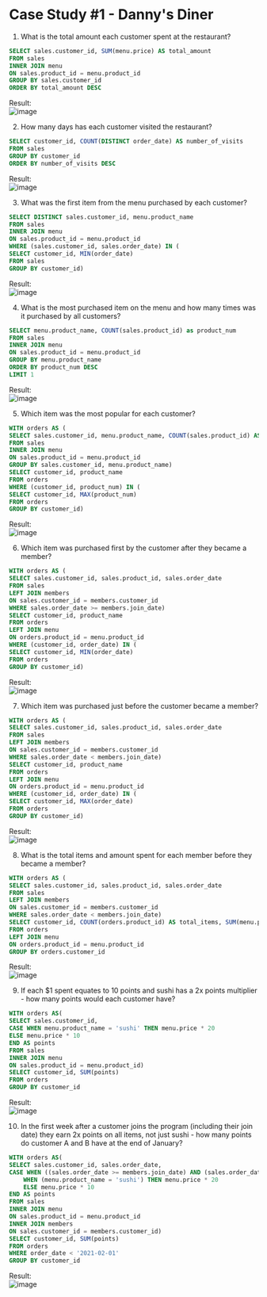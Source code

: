# Case Study #1 - Danny's Diner
1. What is the total amount each customer spent at the restaurant?
```sql
SELECT sales.customer_id, SUM(menu.price) AS total_amount
FROM sales
INNER JOIN menu
ON sales.product_id = menu.product_id
GROUP BY sales.customer_id
ORDER BY total_amount DESC
```
Result:<br>
![image](https://github.com/aestforsoul/sqlCaseStudies/assets/80065994/4fff3a67-a064-4f93-bee4-a8108dab292e)
<br>

2. How many days has each customer visited the restaurant?
```sql
SELECT customer_id, COUNT(DISTINCT order_date) AS number_of_visits
FROM sales
GROUP BY customer_id
ORDER BY number_of_visits DESC
```
Result:<br>
![image](https://github.com/aestforsoul/sqlCaseStudies/assets/80065994/e2debffa-73e9-4180-b125-be31bb4bd300)
<br>

3. What was the first item from the menu purchased by each customer?
```sql
SELECT DISTINCT sales.customer_id, menu.product_name
FROM sales
INNER JOIN menu
ON sales.product_id = menu.product_id
WHERE (sales.customer_id, sales.order_date) IN (
SELECT customer_id, MIN(order_date)
FROM sales
GROUP BY customer_id)
```
Result:<br>
![image](https://github.com/aestforsoul/sqlCaseStudies/assets/80065994/1ec071e7-6223-4ffd-a671-cec6b66981cd)
<br>

4. What is the most purchased item on the menu and how many times was it purchased by all customers?
```sql
SELECT menu.product_name, COUNT(sales.product_id) as product_num
FROM sales
INNER JOIN menu
ON sales.product_id = menu.product_id
GROUP BY menu.product_name
ORDER BY product_num DESC
LIMIT 1
```
Result:<br>
![image](https://github.com/aestforsoul/sqlCaseStudies/assets/80065994/6f597cc9-cb20-4329-8f4e-aa8a1bca19ac)
<br>

5. Which item was the most popular for each customer?
```sql
WITH orders AS (
SELECT sales.customer_id, menu.product_name, COUNT(sales.product_id) AS product_num
FROM sales
INNER JOIN menu
ON sales.product_id = menu.product_id
GROUP BY sales.customer_id, menu.product_name)
SELECT customer_id, product_name
FROM orders
WHERE (customer_id, product_num) IN (
SELECT customer_id, MAX(product_num)
FROM orders
GROUP BY customer_id)
```
Result:<br>
![image](https://github.com/aestforsoul/sqlCaseStudies/assets/80065994/ddbcfb8d-6565-4e2c-afcf-e0fe17efab87)
<br>

6. Which item was purchased first by the customer after they became a member?
```sql
WITH orders AS (
SELECT sales.customer_id, sales.product_id, sales.order_date
FROM sales
LEFT JOIN members
ON sales.customer_id = members.customer_id
WHERE sales.order_date >= members.join_date)
SELECT customer_id, product_name
FROM orders
LEFT JOIN menu
ON orders.product_id = menu.product_id
WHERE (customer_id, order_date) IN (
SELECT customer_id, MIN(order_date)
FROM orders
GROUP BY customer_id)
```
Result:<br>
![image](https://github.com/aestforsoul/sqlCaseStudies/assets/80065994/9e64a463-37dc-4167-af42-fd856e450e3f)
<br>

7. Which item was purchased just before the customer became a member?
```sql
WITH orders AS (
SELECT sales.customer_id, sales.product_id, sales.order_date
FROM sales
LEFT JOIN members
ON sales.customer_id = members.customer_id
WHERE sales.order_date < members.join_date)
SELECT customer_id, product_name
FROM orders
LEFT JOIN menu
ON orders.product_id = menu.product_id
WHERE (customer_id, order_date) IN (
SELECT customer_id, MAX(order_date)
FROM orders
GROUP BY customer_id)
```
Result:<br>
![image](https://github.com/aestforsoul/sqlCaseStudies/assets/80065994/b9a8ccca-ae63-49ce-9b4f-431c437eea97)
<br>

8. What is the total items and amount spent for each member before they became a member?
```sql
WITH orders AS (
SELECT sales.customer_id, sales.product_id, sales.order_date
FROM sales
LEFT JOIN members
ON sales.customer_id = members.customer_id
WHERE sales.order_date < members.join_date)
SELECT customer_id, COUNT(orders.product_id) AS total_items, SUM(menu.price) AS amount
FROM orders
LEFT JOIN menu
ON orders.product_id = menu.product_id
GROUP BY orders.customer_id
```
Result:<br>
![image](https://github.com/aestforsoul/sqlCaseStudies/assets/80065994/68d163ef-e3b9-472b-af32-86664e48d1a7)
<br>

9. If each $1 spent equates to 10 points and sushi has a 2x points multiplier - how many points would each customer have?
```sql
WITH orders AS(
SELECT sales.customer_id, 
CASE WHEN menu.product_name = 'sushi' THEN menu.price * 20
ELSE menu.price * 10 
END AS points
FROM sales
INNER JOIN menu
ON sales.product_id = menu.product_id)
SELECT customer_id, SUM(points)
FROM orders
GROUP BY customer_id
```
Result:<br>
![image](https://github.com/aestforsoul/sqlCaseStudies/assets/80065994/fdd211bb-64cf-40e5-911a-e6a61f6c6beb)
<br>

10. In the first week after a customer joins the program (including their join date) they earn 2x points on all items, not just sushi - how many points do customer A and B have at the end of January?
```sql
WITH orders AS(
SELECT sales.customer_id, sales.order_date,
CASE WHEN ((sales.order_date >= members.join_date) AND (sales.order_date < members.join_date + integer '7')) THEN menu.price * 20
	WHEN (menu.product_name = 'sushi') THEN menu.price * 20
	ELSE menu.price * 10 
END AS points
FROM sales
INNER JOIN menu
ON sales.product_id = menu.product_id
INNER JOIN members
ON sales.customer_id = members.customer_id)
SELECT customer_id, SUM(points)
FROM orders
WHERE order_date < '2021-02-01'
GROUP BY customer_id
```
Result:<br>
![image](https://github.com/aestforsoul/sqlCaseStudies/assets/80065994/97fb0dd5-aaef-4559-9984-7b5dcd662319)
<br>
